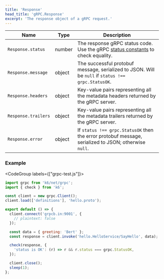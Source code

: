 ```yaml
---
title: 'Response'
head_title: 'gRPC.Response'
excerpt: 'The response object of a gRPC request.'
---
```


| Name                | Type   | Description                                                                                                                    |
| ------------------- | ------ | ------------------------------------------------------------------------------------------------------------------------------ |
| `Response.status`   | number | The response gRPC status code. Use the gRPC [status constants](/javascript-api/v0.31/k6-net-grpc/constants) to check equality. |
| `Response.message`  | object | The successful protobuf message, serialized to JSON. Will be `null` if `status !== grpc.StatusOK`.                             |
| `Response.headers`  | object | Key-value pairs representing all the metadata headers returned by the gRPC server.                                             |
| `Response.trailers` | object | Key-value pairs representing all the metadata trailers returned by the gRPC server.                                            |
| `Response.error`    | object | If `status !== grpc.StatusOK` then the error protobuf message, serialized to JSON; otherwise `null`.                           |

### Example

<CodeGroup labels={["grpc-test.js"]}>

```javascript
import grpc from 'k6/net/grpc';
import { check } from 'k6';

const client = new grpc.Client();
client.load(['definitions'], 'hello.proto');

export default () => {
  client.connect('grpcb.in:9001', {
    // plaintext: false
  });

  const data = { greeting: 'Bert' };
  const response = client.invoke('hello.HelloService/SayHello', data);

  check(response, {
    'status is OK': (r) => r && r.status === grpc.StatusOK,
  });

  client.close();
  sleep(1);
};
```

</CodeGroup>
